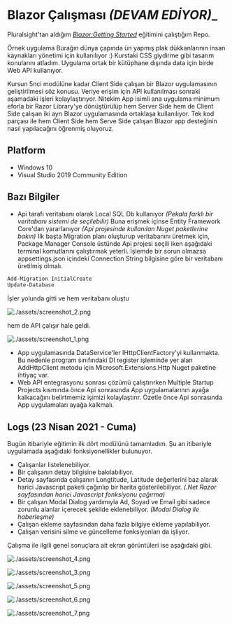 # Blazor Çalışması _(DEVAM EDİYOR)__

Pluralsight'tan aldığım _[Blazor:Getting Started](https://app.pluralsight.com/library/courses/getting-started-blazor/table-of-contents)_ eğitimini çalıştığım Repo.

Örnek uygulama Burağın dünya çapında ün yapmış plak dükkanlarının insan kaynakları yönetimi için kullanılıyor :) Kurstaki CSS giydirme gibi tasarım konularını atladım. Uygulama ortak bir kütüphane dışında data için birde Web API kullanıyor.

Kursun 5nci modülüne kadar Client Side çalışan bir Blazor uygulamasının geliştirilmesi söz konusu. Veriye erişim için API kullanılması sonraki aşamadaki işleri kolaylaştırıyor. Nitekim App isimli ana uygulama minimum eforla bir Razor Library'ye dönüştürülüp hem Server Side hem de Client Side çalışan iki ayrı Blazor uygulamasında ortaklaşa kullanılıyor. Tek kod parçası ile hem Client Side hem Serve Side çalışan Blazor app desteğinin nasıl yapılacağını öğrenmiş oluyoruz.

## Platform

- Windows 10
- Visual Studio 2019 Community Edition

## Bazı Bilgiler

- Api tarafı veritabanı olarak Local SQL Db kullanıyor _(Pekala farklı bir veritabanı sistemi de seçilebilir)_ Buna erişmek içinse Entity Framework Core'dan yararlanıyor _(Api projesinde kullanılan Nuget paketlerine bakın)_ İlk başta Migration planı oluşturup veritabanını üretmek için, Package Manager Console üstünde Api projesi seçili iken aşağıdaki terminal komutlarını çalıştırmak yeterli. İşlemde bir sorun olmazsa appsettings.json içindeki Connection String bilgisine göre bir veritabanı üretilmiş olmalı.

```bash
Add-Migration InitialCreate
Update-Database
```

İşler yolunda gitti ve hem veritabanı oluştu 

![./assets/screenshot_2.png](./Assets/screenshot_2.png)

hem de API çalışır hale geldi.

![./assets/screenshot_1.png](./Assets/screenshot_1.png)

- App uygulamasında DataService'ler IHttpClientFactory'yi kullanmakta. Bu nedenle program sınıfındaki DI register işleminde yer alan AddHttpClient metodu için Microsoft.Extensions.Http Nuget paketine ihtiyaç var.
- Web API entegrasyonu sonrası çözümü çalıştırırken Multiple Startup Projects kısmında önce Api sonrasında App uygulamalarının ayağa kalkacağını belirtmemiz işimizi kolaylaştırır. Özetle önce Api sonrasında App uygulamaları ayağa kalkmalı.

## Logs (23 Nisan 2021 - Cuma)

Bugün itibariyle eğitimin ilk dört modülünü tamamladım. Şu an itibariyle uygulamada aşağıdaki fonksiyonellikler bulunuyor.

- Çalışanlar listelenebiliyor.
- Bir çalışanın detay bilgisine bakılabiliyor.
- Detay sayfasında çalışanın Longtitude, Latitude değerlerini baz alarak harici Javascript paketi çağırılıp bir harita gösterilebiliyor. _(.Net Razor sayfasından harici Javascript fonksiyonu çağırma)_
- Bir çalışan Modal Dialog yardımıyla Ad, Soyad ve Email gibi sadece zorunlu alanlar içerecek şekilde eklenebiliyor. _(Modal Dialog ile haberleşme)_
- Çalışan ekleme sayfasından daha fazla bilgiye ekleme yapılabiliyor.
- Çalışan verisini silme ve güncelleme fonksiyonları da işliyor.

Çalışma ile ilgili genel sonuçlara ait ekran görüntüleri ise aşağıdaki gibi.

![./assets/screenshot_4.png](./Assets/screenshot_4.png)

![./assets/screenshot_3.png](./Assets/screenshot_3.png)

![./assets/screenshot_5.png](./Assets/screenshot_5.png)

![./assets/screenshot_6.png](./Assets/screenshot_6.png)

![./assets/screenshot_7.png](./Assets/screenshot_7.png)